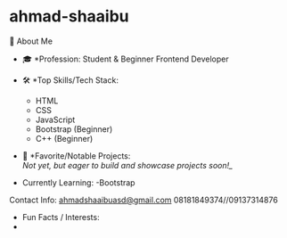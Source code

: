 # ahmad-shaaibu

👋 About Me

- 🎓 *Profession: Student & Beginner Frontend Developer
   
- 🛠️ *Top Skills/Tech Stack:  
  - HTML  
  - CSS  
  - JavaScript  
  - Bootstrap (Beginner)
  - C++ (Beginner)
    
- 🚀 *Favorite/Notable Projects:  
  *Not yet, but eager to build and showcase projects soon!_*

-  Currently Learning:
  -Bootstrap
   
Contact Info:
ahmadshaaibuasd@gmail.com
08181849374//09137314876
   
-  Fun Facts / Interests:
-  

